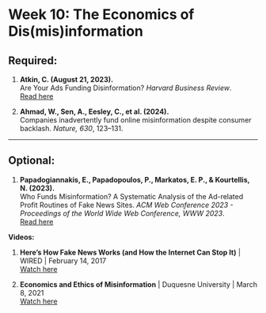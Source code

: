 # Week 10: The Economics of Dis(mis)information

## Required:

1. **Atkin, C. (August 21, 2023).**  
   Are Your Ads Funding Disinformation? *Harvard Business Review*.  
   [Read here](https://hbr.org/2023/08/are-your-ads-funding-disinformation)

2. **Ahmad, W., Sen, A., Eesley, C., et al. (2024).**  
   Companies inadvertently fund online misinformation despite consumer backlash. *Nature, 630*, 123–131.

---

## Optional:

1. **Papadogiannakis, E., Papadopoulos, P., Markatos, E. P., & Kourtellis, N. (2023).**  
   Who Funds Misinformation? A Systematic Analysis of the Ad-related Profit Routines of Fake News Sites. *ACM Web Conference 2023 - Proceedings of the World Wide Web Conference, WWW 2023*.  
   [Read here](https://doi.org/10.1145/3543507.3583443)

**Videos:**

1. **Here’s How Fake News Works (and How the Internet Can Stop It)** | WIRED | February 14, 2017  
   [Watch here](https://www.youtube.com/watch?v=frjITitjisY&t=28s)

2. **Economics and Ethics of Misinformation** | Duquesne University | March 8, 2021  
   [Watch here](https://www.youtube.com/watch?v=g9e8K96WjJA)


